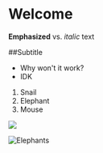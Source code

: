 # Welcome
**Emphasized** vs. _italic_ text

##Subtitle

* Why won't it work?
* IDK


1. Snail
2. Elephant
3. Mouse


![](https://www.worldanimalprotection.ca/cdn-cgi/image/width=1280,format=auto/siteassets/shutterstock_2118427715_cropped.jpg)

![Elephants](https://github.com/user-attachments/assets/0ae83250-53d3-4c00-b71c-abad4c580d87)

